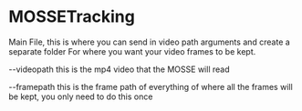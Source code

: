 # MOSSETracking

Main File, this is where you can send in video path arguments and create a separate folder
For where you want your video frames to be kept. 

--videopath this is the mp4 video that the MOSSE will read 

--framepath this is the frame path of everything of where all the frames will be kept, you only need to do this once